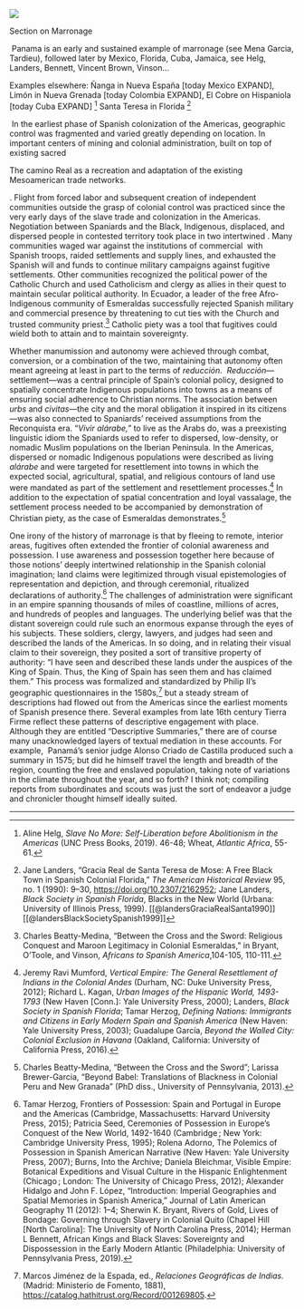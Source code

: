 <a href="https://juncture-digital.org"><img src="https://juncture-digital.org/images/ve-button.png"></a>

<param ve-config 
       title="Panama"
       author="EmKamm"
       banner="https://raw.githubusercontent.com/emKamm/homepage/main/Panama/1644Jansson.png" 
       layout="vtl">

<!-- Entities discussed throughout the essay are typically defined before the essay text and
     are thus available in all text.  Entity identifiers (QIDs) can be found in either
     Wikipedia or Wikidata (https://www.wikidata.org)> -->
<param ve-entity eid="">
Section on Marronage

 Panama is an early and sustained example of marronage (see Mena Garcia, Tardieu), followed later by Mexico, Florida, Cuba, Jamaica, see Helg, Landers, Bennett, Vincent Brown, Vinson…

Examples elsewhere: Ñanga in Nueva España [today Mexico EXPAND], Limón in Nueva Grenada [today Colombia EXPAND], El Cobre on Hispaniola [today Cuba EXPAND] [^ref2.1] Santa Teresa in Florida [^ref2.2]

 In the earliest phase of Spanish colonization of the Americas, geographic control was fragmented and varied greatly depending on location. In important centers of mining and colonial administration, built on top of existing sacred

The camino Real as a recreation and adaptation of the existing Mesoamerican trade networks.

. Flight from forced labor and subsequent creation of independent communities outside the grasp of colonial control was practiced since the very early days of the slave trade and colonization in the Americas. Negotiation between Spaniards and the Black, Indigenous, displaced, and dispersed people in contested territory took place in two intertwined . Many communities waged war against the institutions of commercial  with Spanish troops, raided settlements and supply lines, and exhausted the Spanish will and funds to continue military campaigns against fugitive settlements. Other communities recognized the political power of the Catholic Church and used Catholicism and clergy as allies in their quest to maintain secular political authority. In Ecuador, a leader of the free Afro-Indigenous community of Esmeraldas successfully rejected Spanish military and commercial presence by threatening to cut ties with the Church and trusted community priest.[^ref2.5] Catholic piety was a tool that fugitives could wield both to attain and to maintain sovereignty.

Whether manumission and autonomy were achieved through combat, conversion, or a combination of the two, maintaining that autonomy often meant agreeing at least in part to the terms of _reducción_.  _Reducción_—settlement—was a central principle of Spain’s colonial policy, designed to spatially concentrate Indigenous populations into towns as a means of ensuring social adherence to Christian norms. The association between _urbs_ and _civitas_—the city and the moral obligation it inspired in its citizens—was also connected to Spaniards’ received assumptions from the Reconquista era. “_Vivir alárabe,”_ to live as the Arabs do, was a preexisting linguistic idiom the Spaniards used to refer to dispersed, low-density, or nomadic Muslim populations on the Iberian Peninsula. In the Americas, dispersed or nomadic Indigenous populations were described as living _alárabe_ and were targeted for resettlement into towns in which the expected social, agricultural, spatial, and religious contours of land use were mandated as part of the settlement and resettlement processes.[^ref2.6] In addition to the expectation of spatial concentration and loyal vassalage, the settlement process needed to be accompanied by demonstration of Christian piety, as the case of Esmeraldas demonstrates.[^ref2.7]

  One irony of the history of marronage is that by fleeing to remote, interior areas, fugitives often extended the frontier of colonial awareness and possession. I use awareness and possession together here because of those notions’ deeply intertwined relationship in the Spanish colonial imagination; land claims were legitimized through visual epistemologies of representation and depiction, and through ceremonial, ritualized declarations of authority.[^ref2.3] The challenges of administration were significant in an empire spanning thousands of miles of coastline, millions of acres, and hundreds of peoples and languages. The underlying belief was that the distant sovereign could rule such an enormous expanse through the eyes of his subjects. These soldiers, clergy, lawyers, and judges had seen and described the lands of the Americas. In so doing, and in relating their visual claim to their sovereign, they posited a sort of transitive property of authority: “I have seen and described these lands under the auspices of the King of Spain. Thus, the King of Spain has seen them and has claimed them.” This process was formalized and standardized by Philip II’s geographic questionnaires in the 1580s,[^ref2.4] but a steady stream of descriptions had flowed out from the Americas since the earliest moments of Spanish presence there. Several examples from late 16th century Tierra Firme reflect these patterns of descriptive engagement with place. Although they are entitled “Descriptive Summaries,” there are of course many unacknowledged layers of textual mediation in these accounts. For example,  Panamá’s senior judge Alonso Criado de Castilla produced such a summary in 1575; but did he himself travel the length and breadth of the region, counting the free and enslaved population, taking note of variations in the climate throughout the year, and so forth? I think not; compiling reports from subordinates and scouts was just the sort of endeavor a judge and chronicler thought himself ideally suited.

  

---

[^ref2.1]: Aline Helg, _Slave No More: Self-Liberation before Abolitionism in the Americas_ (UNC Press Books, 2019). 46-48; Wheat, _Atlantic Africa_, 55-61.

[^ref2.2]: Jane Landers, “Gracia Real de Santa Teresa de Mose: A Free Black Town in Spanish Colonial Florida,” _The American Historical Review_ 95, no. 1 (1990): 9–30, https://doi.org/10.2307/2162952; Jane Landers, _Black Society in Spanish Florida_, Blacks in the New World (Urbana: University of Illinois Press, 1999). [[@landersGraciaRealSanta1990]] [[@landersBlackSocietySpanish1999]]

[^ref2.3]:  Tamar Herzog, Frontiers of Possession: Spain and Portugal in Europe and the Americas (Cambridge, Massachusetts: Harvard University Press, 2015); Patricia Seed, Ceremonies of Possession in Europe’s Conquest of the New World, 1492-1640 (Cambridge ; New York: Cambridge University Press, 1995); Rolena Adorno, The Polemics of Possession in Spanish American Narrative (New Haven: Yale University Press, 2007); Burns, Into the Archive; Daniela Bleichmar, Visible Empire: Botanical Expeditions and Visual Culture in the Hispanic Enlightenment (Chicago ; London: The University of Chicago Press, 2012); Alexander Hidalgo and John F. López, “Introduction: Imperial Geographies and Spatial Memories in Spanish America,” Journal of Latin American Geography 11 (2012): 1–4; Sherwin K. Bryant, Rivers of Gold, Lives of Bondage: Governing through Slavery in Colonial Quito (Chapel Hill [North Carolina]: The University of North Carolina Press, 2014); Herman L Bennett, African Kings and Black Slaves: Sovereignty and Dispossession in the Early Modern Atlantic (Philadelphia: University of Pennsylvania Press, 2019).

[^ref2.4]: Marcos Jiménez de la Espada, ed., _Relaciones Geográficas de Indias._ (Madrid: Ministerio de Fomento, 1881), https://catalog.hathitrust.org/Record/001269805.



[^ref2.5]: Charles Beatty-Medina, “Between the Cross and the Sword: Religious Conquest and Maroon Legitimacy in Colonial Esmeraldas,” in Bryant, O’Toole, and Vinson, _Africans to Spanish America_,104-105, 110-111.

[^ref2.6]: Jeremy Ravi Mumford, _Vertical Empire: The General Resettlement of Indians in the Colonial Andes_ (Durham, NC: Duke University Press, 2012); Richard L. Kagan, _Urban Images of the Hispanic World, 1493-1793_ (New Haven [Conn.]: Yale University Press, 2000); Landers, _Black Society in Spanish Florida_; Tamar Herzog, _Defining Nations: Immigrants and Citizens in Early Modern Spain and Spanish America_ (New Haven: Yale University Press, 2003); Guadalupe García, _Beyond the Walled City: Colonial Exclusion in Havana_ (Oakland, California: University of California Press, 2016).

[^ref2.7]:  Charles Beatty-Medina, “Between the Cross and the Sword”; Larissa Brewer-Garcia, “Beyond Babel: Translations of Blackness in Colonial Peru and New Granada” (PhD diss., University of Pennsylvania, 2013).
